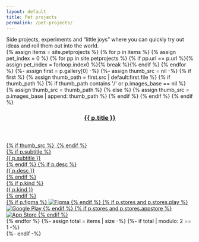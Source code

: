 ```yaml
---
layout: default
title: Pet projects
permalink: /pet-projects/
---
```

<!-- краткое описание раздела, как «лейбл кейса», но только текст -->
<div class="pet-meta">
  <div class="case-summary2">
    Side projects, experiments and “little joys” where you can quickly try out ideas and roll them out into the world.
  </div>
</div>
<div class="pp-grid">
  {% assign items = site.petprojects %}
  {% for p in items %}
    {% assign pet_index = 0 %}
    {% for pp in site.petprojects %}
      {% if pp.url == p.url %}{% assign pet_index = forloop.index0 %}{% break %}{% endif %}
    {% endfor %}
    {%- assign first = p.gallery[0] -%}
    {%- assign thumb_src = nil -%}
    {% if first %}
      {% assign thumb_path = first.src | default:first.file %}
      {% if thumb_path %}
        {% if thumb_path contains '/' or p.images_base == nil %}
          {% assign thumb_src = thumb_path %}
        {% else %}
          {% assign thumb_src = p.images_base | append: thumb_path %}
        {% endif %}
      {% endif %}
    {% endif %}
    <a class="pp-item" href="javascript:void(0)" onclick="openPetGallery({{ pet_index }}, 0)">
      <article class="pp-card">
        <!-- Шапка -->
        <header class="pp-header">
          <img class="pp-icon" src="{{ site.baseurl }}{{ p.icon }}" alt="">
          <h3 class="pp-title">{{ p.title }}</h3>
        </header>
        <!-- Тело: слева медиа, справа текст + футер, приклеенный к низу -->
        <div class="pp-body">
          <div class="pp-media">
            {% if thumb_src %}
              <img src="{{ site.baseurl }}{{ thumb_src }}" alt="">
            {% endif %}
          </div>
          <div class="pp-side">
            <div class="pp-text">
              {% if p.subtitle %}<div class="pp-subtitle">{{ p.subtitle }}</div>{% endif %}
              {% if p.desc %}<div class="pp-desc">{{ p.desc }}</div>{% endif %}
            </div>
            <div class="pp-footer">
              {% if p.kind %}<div class="pp-kind">{{ p.kind }}</div>{% endif %}
              <div class="pp-links">
                {% if p.figma %}
                  <img src="{{ site.baseurl }}/ui/stores/figma.svg" alt="Figma">
                {% endif %}
                {% if p.stores and p.stores.play %}
                  <img src="{{ site.baseurl }}/ui/stores/googleplay.svg" alt="Google Play">
                {% endif %}
                {% if p.stores and p.stores.appstore %}
                  <img src="{{ site.baseurl }}/ui/stores/appstore.svg" alt="App Store">
                {% endif %}
              </div>
            </div>
          </div>
        </div>
      </article>
    </a>
  {% endfor %}
{%- assign total = items | size -%}
{%- if total | modulo: 2 == 1 -%}
  <!-- Пустая плашка-заполнитель для выравнивания второй колонки последней строки -->
  <div class="pp-filler" aria-hidden="true"></div>
{%- endif -%}
</div>
<!-- используем общий lightbox из default.html -->
<div id="lightbox" class="lightbox" style="display:none;">
  <div class="lightbox-bg" onclick="closeLightbox()"></div>
  <div class="lightbox-content">
    <button class="lightbox-close" onclick="closeLightbox()" aria-label="Close">
      <img src="{{ site.baseurl }}/ui/lightbox_close.svg" width="36" height="36" alt="Close">
    </button>
    <button class="lightbox-arrow left" onclick="lightboxPrev()" aria-label="Previous">
      <img src="{{ site.baseurl }}/ui/lightbox_arrow_left.svg" width="36" height="36" alt="Prev">
    </button>
    <img id="lightbox-img" class="lightbox-img" src="">
    <button class="lightbox-arrow right" onclick="lightboxNext()" aria-label="Next">
      <img src="{{ site.baseurl }}/ui/lightbox_arrow_right.svg" width="36" height="36" alt="Next">
    </button>
    <div id="lightbox-caption" class="lightbox-caption"></div>
  </div>
</div>
